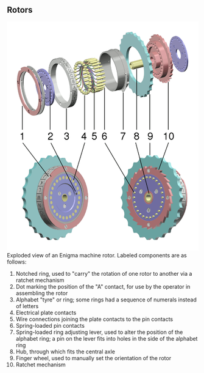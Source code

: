 ## Rotors

![rotors](../../imgs/rotors-model.png)
Exploded view of an Enigma machine rotor. Labeled components are as follows:
 1. Notched ring, used to "carry" the rotation of one rotor to another via a ratchet mechanism
 2. Dot marking the position of the "A" contact, for use by the operator in assembling the rotor
 3. Alphabet "tyre" or ring; some rings had a sequence of numerals instead of letters
 4. Electrical plate contacts
 5. Wire connections joining the plate contacts to the pin contacts
 6. Spring-loaded pin contacts
 7. Spring-loaded ring adjusting lever, used to alter the position of the alphabet ring; a pin on the lever fits into holes in the side of the alphabet ring
 8. Hub, through which fits the central axle
 9. Finger wheel, used to manually set the orientation of the rotor
 10. Ratchet mechanism
